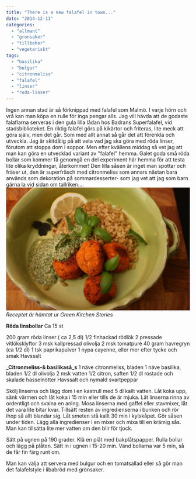 ```yaml
---
title: "There is a new falafel in town..."
date: "2014-12-11"
categories: 
  - "allmant"
  - "gronsaker"
  - "tillbehor"
  - "vegetariskt"
tags: 
  - "basilika"
  - "bulgur"
  - "citronmeliss"
  - "falafel"
  - "linser"
  - "roda-linser"
---
```


Ingen annan stad är så förknippad med falafel som Malmö. I varje hörn och vrå kan man köpa en rulle för inga pengar alls. Jag vill hävda att de godaste falaflarna serveras i den gula lilla lådan hos Badrans Superfalafel, vid stadsbiblioteket. En riktig falafel görs på kikärtor och friteras, lite meck att göra själv, men det går. Som med allt annat så går det att förenkla och utveckla. Jag är skitdålig på att veta vad jag ska göra med röda linser, förutom att stoppa dom i soppor. Men efter kvällens middag så vet jag att man kan göra en utvecklad variant av "falafel" hemma. Galet goda små röda bollar som kommer få genomgå en del experiment här hemma för att testa lite olika kryddningar, återkommer! Den lilla såsen är inget man spottar och fräser ut, den är superfräsch med citronmeliss som annars nästan bara används som dekoration på sommardesserter- som jag vet att jag som barn gärna la vid sidan om tallriken.... [![IMG_7014](/static/img/IMG_7014-1024x682.jpg)](http://import.local/wp-content/uploads/2014/11/IMG_7014.jpg) _Receptet är hämtat ur Green Kitchen Stories_

**Röda linsbollar** Ca 15 st

200 gram röda linser ( ca 2,5 dl) 1/2 finhackad rödlök 2 pressade vitlöksklyftor 3 msk kallpressad olivolja 2 msk tomatpuré 40 gram havregryn (ca 1/2 dl) 1 tsk paprikapulver 1 nypa cayenne, eller mer efter tycke och smak Havssalt

**_Citronmeliss-& basilikaså_s** 1 näve citronmeliss, bladen 1 näve basilika, bladen 1/2 dl olivolja 2 msk vatten 1/2 citron, saften 1/2 dl rostade och skalade hasselnötter Havssalt och nymald svartpeppar

Skölj linserna och lägg dom i en kastrull med 5 dl kallt vatten. Låt koka upp, sänk värmen och låt koka i 15 min eller tills de är mjuka. Låt linserna rinna av ordentligt och svalna en aning. Mosa linserna med gaffel eller stavmixer, låt det vara lite bitar kvar. Tillsätt resten av ingredienserna i bunken och rör ihop så allt blandar sig. Låt smeten stå kallt 30 min i kylskåpet. Gör såsen under tiden. Lägg alla ingredienser i en mixer och mixa till en krämig sås. Man kan tillsätta lite mer vatten om den blir för tjock.

Sätt på ugnen på 190 grader. Klä en plåt med bakplåtspapper. Rulla bollar och lägg på plåten. Sätt in i ugnen i 15-20 min. Vänd bollarna var 5 min, så de får fin färg runt om.

Man kan välja att servera med bulgur och en tomatsallad eller så gör man det falafelstyle i libabröd med grönsaker.
